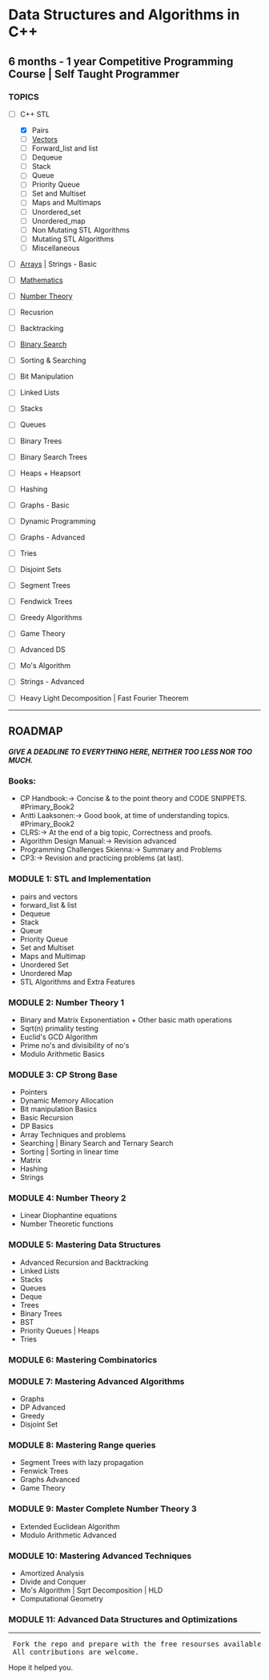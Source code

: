 # Data Structures and Algorithms in C++

## 6 months - 1 year Competitive Programming Course | Self Taught Programmer

### TOPICS
* [ ] C++ STL
  * [x] Pairs
  * [ ] [Vectors](https://github.com/anuanu0-0/data-structures-and-algorithms/blob/master/STL/Vector/Readme.md)
  * [ ] Forward_list and list
  * [ ] Dequeue
  * [ ] Stack
  * [ ] Queue 
  * [ ] Priority Queue
  * [ ] Set and Multiset
  * [ ] Maps and Multimaps
  * [ ] Unordered_set
  * [ ] Unordered_map
  * [ ] Non Mutating STL Algorithms
  * [ ] Mutating STL Algorithms
  * [ ] Miscellaneous
* [ ] [Arrays](https://github.com/anuanu0-0/data-structures-and-algorithms/blob/master/Data-Structures/Arrays/Readme.md) | Strings - Basic 
* [ ] [Mathematics](https://github.com/anuanu0-0/data-structures-and-algorithms/tree/master/Mathematics)
* [ ] [Number Theory](https://github.com/anuanu0-0/data-structures-and-algorithms/tree/master/Mathematics)
* [ ] Recusrion 
* [ ] Backtracking
* [ ] [Binary Search](https://github.com/anuanu0-0/data-structures-and-algorithms/blob/master/Algorithms/Binary-Search/Readme.md)
* [ ] Sorting & Searching  
* [ ] Bit Manipulation
* [ ] Linked Lists
* [ ] Stacks
* [ ] Queues
* [ ] Binary Trees
* [ ] Binary Search Trees
* [ ] Heaps + Heapsort
* [ ] Hashing
* [ ] Graphs - Basic
* [ ] Dynamic Programming
* [ ] Graphs - Advanced
* [ ] Tries
* [ ] Disjoint Sets
* [ ] Segment Trees
* [ ] Fendwick Trees
* [ ] Greedy Algorithms
* [ ] Game Theory
* [ ] Advanced DS
* [ ] Mo's Algorithm
* [ ] Strings - Advanced
* [ ] Heavy Light Decomposition | Fast Fourier Theorem 

  
***

## ROADMAP
##### GIVE A DEADLINE TO EVERYTHING HERE, NEITHER TOO LESS NOR TOO MUCH.

### Books: 
- CP Handbook:-> Concise & to the point theory and CODE SNIPPETS. #Primary_Book2
- Antti Laaksonen:->  Good book, at time of understanding topics.    #Primary_Book2
- CLRS:-> At the end of a big topic, Correctness and proofs.
- Algorithm Design Manual:->  Revision advanced
- Programming Challenges Skienna:->  Summary and Problems
- CP3:->  Revision and practicing problems (at last).


### MODULE 1:  STL and Implementation

- pairs and vectors
- forward_list & list
- Dequeue
- Stack
- Queue
- Priority Queue
- Set and Multiset
- Maps and  Multimap
- Unordered Set
- Unordered Map
- STL Algorithms and Extra Features

### MODULE 2:  Number Theory 1

- Binary and Matrix Exponentiation + Other basic math operations
- Sqrt(n) primality testing
- Euclid's GCD Algorithm
- Prime no's and divisibility of no's
- Modulo Arithmetic Basics

### MODULE 3: CP Strong Base 

- Pointers
- Dynamic Memory Allocation
- Bit manipulation Basics
- Basic Recursion
- DP Basics
- Array Techniques and problems
- Searching | Binary Search and Ternary Search
- Sorting | Sorting in linear time
- Matrix
- Hashing
- Strings

### MODULE 4: Number Theory 2

- Linear Diophantine equations
- Number Theoretic functions

### MODULE 5:  Mastering Data Structures

- Advanced  Recursion and Backtracking
- Linked Lists
- Stacks
- Queues
- Deque
- Trees
- Binary Trees
- BST
- Priority Queues | Heaps
- Tries

### MODULE 6:  Mastering Combinatorics

### MODULE 7:  Mastering Advanced Algorithms
- Graphs
- DP Advanced
- Greedy
- Disjoint Set

### MODULE 8: Mastering Range queries
- Segment Trees with lazy propagation
- Fenwick Trees
- Graphs Advanced
- Game Theory

### MODULE 9: Master Complete Number Theory 3
- Extended Euclidean Algorithm
- Modulo Arithmetic Advanced

### MODULE 10: Mastering Advanced Techniques

- Amortized Analysis
- Divide and Conquer
- Mo's Algorithm | Sqrt Decomposition | HLD
- Computational Geometry

### MODULE 11: Advanced Data Structures and Optimizations

***
<pre> Fork the repo and prepare with the free resourses available.
 All contributions are welcome.</pre> 
Hope it helped you.

  
